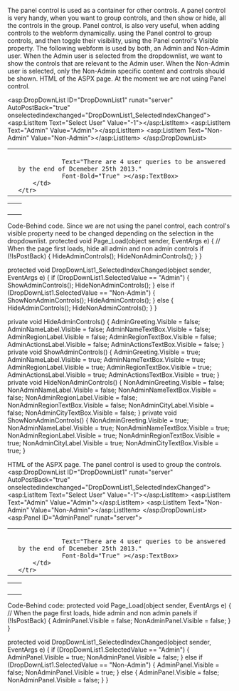 The panel control is used as a container for other controls. 
A panel control is very handy, when you want to group controls, and then show or hide, all the controls in the group. 
Panel control, is also very useful, when adding controls to the webform dynamically. 
using the Panel control to group controls, and then toggle their visibility, using the Panel control's Visible property. 
The following webform is used by both, an Admin and Non-Admin user. 
When the Admin user is selected from the dropdownlist, we want to show the controls that are relevant to the Admin user. 
When the Non-Admin user is selected, only the Non-Admin specific content and controls should be shown. 
HTML of the ASPX page. At the moment we are not using Panel control.

<asp:DropDownList ID="DropDownList1" runat="server" AutoPostBack="true" 
            onselectedindexchanged="DropDownList1_SelectedIndexChanged">
    <asp:ListItem Text="Select User" Value="-1"></asp:ListItem>
    <asp:ListItem Text="Admin" Value="Admin"></asp:ListItem>
    <asp:ListItem Text="Non-Admin" Value="Non-Admin"></asp:ListItem>
</asp:DropDownList>
<table>
    <tr>
        <td colspan="2">
            <asp:Label ID="AdminGreeting" runat="server" Font-Size="XX-Large"
            Text="You are logged in as an administrator">
            </asp:Label>
        </td>
    </tr>
    <tr>
        <td>
            <asp:Label ID="AdminNameLabel" runat="server" Text="Admin Name:">
            </asp:Label>
        </td>
        <td>
            <asp:TextBox ID="AdminNameTextBox" runat="server" Text="Tom">
            </asp:TextBox>
        </td>
    </tr>
    <tr>
        <td>
            <asp:Label ID="AdminRegionLabel" runat="server" Text="Admin Region:">
            </asp:Label>
        </td>
        <td>
            <asp:TextBox ID="AdminRegionTextBox" runat="server" Text="Asia">
            </asp:TextBox>
        </td>
    </tr>
    <tr>
        <td>
            <asp:Label ID="AdminActionsLabel" runat="server" Text="Actions:">
            </asp:Label>
        </td>
        <td>
            <asp:TextBox ID="AdminActionsTextBox" runat="server" Font-Size="Medium" TextMode="MultiLine"
                 
                Text="There are 4 user queries to be answered by the end of Dcemeber 25th 2013." 
                Font-Bold="True" ></asp:TextBox>
        </td>
    </tr>
</table>
<table>
    <tr>
        <td colspan="2">
            <asp:Label ID="NonAdminGreeting" runat="server" Font-Size="XX-Large"
            Text="Welcome Tom!">
            </asp:Label>
        </td>
    </tr>
    <tr>
        <td>
            <asp:Label ID="NonAdminNameLabel" runat="server" Text="User Name:">
            </asp:Label>
        </td>
        <td>
            <asp:TextBox ID="NonAdminNameTextBox" runat="server" Text="Mike">
            </asp:TextBox>
        </td>
    </tr>
    <tr>
        <td>
            <asp:Label ID="NonAdminRegionLabel" runat="server" Text="User Region:">
            </asp:Label>
        </td>
        <td>
            <asp:TextBox ID="NonAdminRegionTextBox" runat="server" Text="United Kingdom">
            </asp:TextBox>
        </td>
    </tr>
    <tr>
        <td>
            <asp:Label ID="NonAdminCityLabel" runat="server" Text="City:">
            </asp:Label>
        </td>
        <td>
            <asp:TextBox ID="NonAdminCityTextBox" runat="server" Text="London">
            </asp:TextBox>
        </td>
    </tr>
</table> 



Code-Behind code. Since we are not using the panel control, each control's visible property need to be changed depending on the selection in the dropdownlist.
protected void Page_Load(object sender, EventArgs e)
{
    // When the page first loads, hide all admin and non admin controls
    if (!IsPostBack)
    {
        HideAdminControls();
        HideNonAdminControls();
    }
}

protected void DropDownList1_SelectedIndexChanged(object sender, EventArgs e)
{
    if (DropDownList1.SelectedValue == "Admin")
    {
        ShowAdminControls();
        HideNonAdminControls();
    }
    else if (DropDownList1.SelectedValue == "Non-Admin")
    {
        ShowNonAdminControls();
        HideAdminControls();
    }
    else
    {
        HideAdminControls();
        HideNonAdminControls();
    }
}

private void HideAdminControls()
{
    AdminGreeting.Visible = false;
    AdminNameLabel.Visible = false;
    AdminNameTextBox.Visible = false;
    AdminRegionLabel.Visible = false;
    AdminRegionTextBox.Visible = false;
    AdminActionsLabel.Visible = false;
    AdminActionsTextBox.Visible = false;
}
private void ShowAdminControls()
{
    AdminGreeting.Visible = true;
    AdminNameLabel.Visible = true;
    AdminNameTextBox.Visible = true;
    AdminRegionLabel.Visible = true;
    AdminRegionTextBox.Visible = true;
    AdminActionsLabel.Visible = true;
    AdminActionsTextBox.Visible = true;
}
private void HideNonAdminControls()
{
    NonAdminGreeting.Visible = false;
    NonAdminNameLabel.Visible = false;
    NonAdminNameTextBox.Visible = false;
    NonAdminRegionLabel.Visible = false;
    NonAdminRegionTextBox.Visible = false;
    NonAdminCityLabel.Visible = false;
    NonAdminCityTextBox.Visible = false;
}
private void ShowNonAdminControls()
{
    NonAdminGreeting.Visible = true;
    NonAdminNameLabel.Visible = true;
    NonAdminNameTextBox.Visible = true;
    NonAdminRegionLabel.Visible = true;
    NonAdminRegionTextBox.Visible = true;
    NonAdminCityLabel.Visible = true;
    NonAdminCityTextBox.Visible = true;
} 

HTML of the ASPX page. The panel control is used to group the controls.
<asp:DropDownList ID="DropDownList1" runat="server" AutoPostBack="true" 
            onselectedindexchanged="DropDownList1_SelectedIndexChanged">
    <asp:ListItem Text="Select User" Value="-1"></asp:ListItem>
    <asp:ListItem Text="Admin" Value="Admin"></asp:ListItem>
    <asp:ListItem Text="Non-Admin" Value="Non-Admin"></asp:ListItem>
</asp:DropDownList>
<asp:Panel ID="AdminPanel" runat="server">
<table>
    <tr>
        <td colspan="2">
            <asp:Label ID="AdminGreeting" runat="server" Font-Size="XX-Large"
            Text="You are logged in as an administrator">
            </asp:Label>
        </td>
    </tr>
    <tr>
        <td>
            <asp:Label ID="AdminNameLabel" runat="server" Text="Admin Name:">
            </asp:Label>
        </td>
        <td>
            <asp:TextBox ID="AdminNameTextBox" runat="server" Text="Tom">
            </asp:TextBox>
        </td>
    </tr>
    <tr>
        <td>
            <asp:Label ID="AdminRegionLabel" runat="server" Text="Admin Region:">
            </asp:Label>
        </td>
        <td>
            <asp:TextBox ID="AdminRegionTextBox" runat="server" Text="Asia">
            </asp:TextBox>
        </td>
    </tr>
    <tr>
        <td>
            <asp:Label ID="AdminActionsLabel" runat="server" Text="Actions:">
            </asp:Label>
        </td>
        <td>
            <asp:TextBox ID="AdminActionsTextBox" runat="server" Font-Size="Medium" TextMode="MultiLine"
                 
                Text="There are 4 user queries to be answered by the end of Dcemeber 25th 2013." 
                Font-Bold="True" ></asp:TextBox>
        </td>
    </tr>
</table>
</asp:Panel>
<asp:Panel ID="NonAdminPanel" runat="server">
<table>
    <tr>
        <td colspan="2">
            <asp:Label ID="NonAdminGreeting" runat="server" Font-Size="XX-Large"
            Text="Welcome Tom!">
            </asp:Label>
        </td>
    </tr>
    <tr>
        <td>
            <asp:Label ID="NonAdminNameLabel" runat="server" Text="User Name:">
            </asp:Label>
        </td>
        <td>
            <asp:TextBox ID="NonAdminNameTextBox" runat="server" Text="Mike">
            </asp:TextBox>
        </td>
    </tr>
    <tr>
        <td>
            <asp:Label ID="NonAdminRegionLabel" runat="server" Text="User Region:">
            </asp:Label>
        </td>
        <td>
            <asp:TextBox ID="NonAdminRegionTextBox" runat="server" Text="United Kingdom">
            </asp:TextBox>
        </td>
    </tr>
    <tr>
        <td>
            <asp:Label ID="NonAdminCityLabel" runat="server" Text="City:">
            </asp:Label>
        </td>
        <td>
            <asp:TextBox ID="NonAdminCityTextBox" runat="server" Text="London">
            </asp:TextBox>
        </td>
    </tr>
</table>
</asp:Panel>

Code-Behind code: 
protected void Page_Load(object sender, EventArgs e)
{
    // When the page first loads, hide admin and non admin panels
    if (!IsPostBack)
    {
        AdminPanel.Visible = false;
        NonAdminPanel.Visible = false;
    }
}

protected void DropDownList1_SelectedIndexChanged(object sender, EventArgs e)
{
    if (DropDownList1.SelectedValue == "Admin")
    {
        AdminPanel.Visible = true;
        NonAdminPanel.Visible = false;
    }
    else if (DropDownList1.SelectedValue == "Non-Admin")
    {
        AdminPanel.Visible = false;
        NonAdminPanel.Visible = true;
    }
    else
    {
        AdminPanel.Visible = false;
        NonAdminPanel.Visible = false;
    }
} 